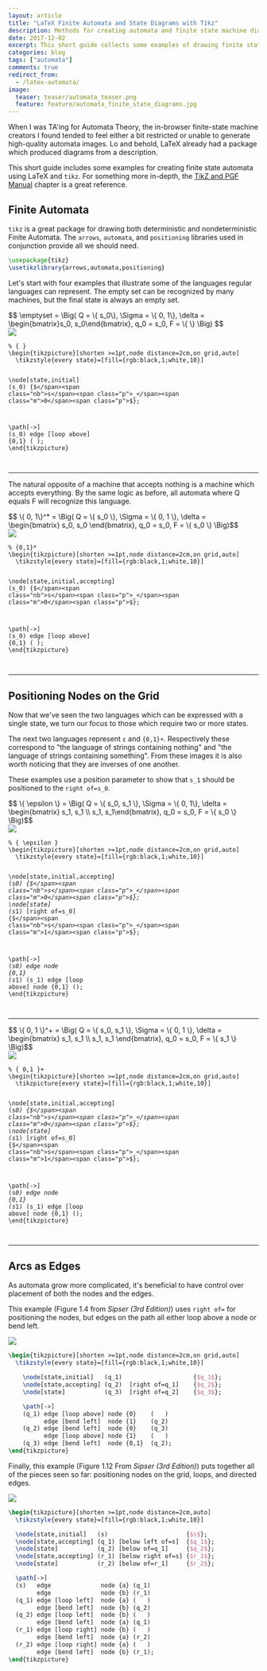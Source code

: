 ```yaml
---
layout: article
title: "LaTeX Finite Automata and State Diagrams with Tikz"
description: Methods for creating automata and finite state machine diagrams in LaTeX.
date: 2017-12-02
excerpt: This short guide collects some examples of drawing finite state machines using the Tikz LaTeX library.
categories: blog
tags: ["automata"]
comments: true
redirect_from:
  - /latex-automata/
image:
  teaser: teaser/automata_teaser.png
  feature: feature/automata_finite_state_diagrams.jpg
---
```


When I was TA'ing for Automata Theory, the in-browser finite-state machine creators I found tended to feel either a bit restricted or unable to generate high-quality automata images. Lo and behold, LaTeX already had a package which produced diagrams from a description.

This short guide includes some examples for creating finite state automata using LaTeX and `tikz`. For something more in-depth, the [TikZ and PGF Manual](https://www.bu.edu/math/files/2013/08/tikzpgfmanual.pdf#section.19) chapter is a great reference.

## Finite Automata

`tikz` is a great package for drawing both deterministic and nondeterministic Finite Automata. The `arrows`, `automata`, and `positioning` libraries used in conjunction provide all we should need.

```latex
\usepackage{tikz}
\usetikzlibrary{arrows,automata,positioning}
```

Let's start with four examples that illustrate some of the languages regular languages can represent. The empty set can be recognized by many machines, but the final state is always an empty set.

<div style="overflow: auto">
$$ \emptyset = \Big( Q = \{ s_0\}, \Sigma = \{ 0, 1\}, \delta = \begin{bmatrix}s_0, s_0\end{bmatrix}, q_0 = s_0, F = \{ \} \Big) $$
</div>

<div class="row">
  <div class="column">
  <img src="/images/blog/latex-automata/empty.png" style="display: block; margin-left: auto; margin-right: auto;">
  </div>
  <div class="column">
  <div class="language-latex highlighter-rouge"><pre class="highlight"><code><span class="c">% { }</span>
<span class="nt">\begin{tikzpicture}</span>[shorten &gt;=1pt,node distance=2cm,on grid,auto]
  <span class="k">\tikzstyle</span><span class="p">{</span>every state<span class="p">}</span>=[fill=<span class="p">{</span>rgb:black,1;white,10<span class="p">}</span>]

  <span class="k">\node</span><span class="na">[state,initial]</span> (s<span class="p">_</span>0)  <span class="p">{$</span><span class="nb">s</span><span class="p">_</span><span class="m">0</span><span class="p">$}</span>;

  <span class="k">\path</span><span class="na">[-&gt;]</span>
  (s<span class="p">_</span>0) edge  [loop above]  <span class="p">{</span>0,1<span class="p">}</span> ( );
<span class="nt">\end{tikzpicture}</span>
  </code></pre>
  </div>
  </div>
</div>

---

The natural opposite of a machine that accepts nothing is a machine which accepts everything. By the same logic as before, all automata where Q equals F will recognize this language.

<div style="overflow: auto">
$$ \{ 0, 1\}^* = \Big( Q = \{ s_0 \}, \Sigma = \{ 0, 1 \}, \delta = \begin{bmatrix} s_0, s_0 \end{bmatrix}, q_0 = s_0, F = \{ s_0 \} \Big)$$
</div>

<div class="row">
  <div class="column">
  <img src="/images/blog/latex-automata/01star.png" style="display: block; margin-left: auto; margin-right: auto;">
  </div>
  <div class="column">
  <div class="language-latex highlighter-rouge"><pre class="highlight"><code><span class="c">% {0,1}*</span>
<span class="nt">\begin{tikzpicture}</span>[shorten &gt;=1pt,node distance=2cm,on grid,auto]
  <span class="k">\tikzstyle</span><span class="p">{</span>every state<span class="p">}</span>=[fill=<span class="p">{</span>rgb:black,1;white,10<span class="p">}</span>]

  <span class="k">\node</span><span class="na">[state,initial,accepting]</span> (s<span class="p">_</span>0)  <span class="p">{$</span><span class="nb">s</span><span class="p">_</span><span class="m">0</span><span class="p">$}</span>;

  <span class="k">\path</span><span class="na">[-&gt;]</span>
  (s<span class="p">_</span>0) edge  [loop above]  <span class="p">{</span>0,1<span class="p">}</span> ( );
<span class="nt">\end{tikzpicture}</span>
  </code></pre>
  </div>
  </div>
</div>

---

## Positioning Nodes on the Grid

Now that we've seen the two languages which can be expressed with a single state, we turn our focus to those which require two or more states.

The next two languages represent `ε` and `{0,1}+`. Respectively these correspond to "the language of strings containing nothing" and "the language of strings containing something". From these images it is also worth noticing that they are inverses of one another.

These examples use a position parameter to show that `s_1` should be positioned to the `right of=s_0`.

<div style="overflow: auto">
$$ \{ \epsilon \} = \Big( Q = \{ s_0, s_1 \}, \Sigma = \{ 0, 1\}, \delta = \begin{bmatrix} s_1, s_1 \\ s_1, s_1\end{bmatrix}, q_0 = s_0, F = \{ s_0 \} \Big)$$
</div>


<div class="row">
  <div class="column">
  <img src="/images/blog/latex-automata/epsilon.png" style="display: block; margin-left: auto; margin-right: auto;">
  </div>
  <div class="column">
  <div class="language-latex highlighter-rouge"><pre class="highlight"><code><span class="c">% { \epsilon }</span>
<span class="nt">\begin{tikzpicture}</span>[shorten &gt;=1pt,node distance=2cm,on grid,auto]
  <span class="k">\tikzstyle</span><span class="p">{</span>every state<span class="p">}</span>=[fill=<span class="p">{</span>rgb:black,1;white,10<span class="p">}</span>]

  <span class="k">\node</span><span class="na">[state,initial,accepting]</span>  (s<span class="p">_</span>0)                 <span class="p">{$</span><span class="nb">s</span><span class="p">_</span><span class="m">0</span><span class="p">$}</span>;
  <span class="k">\node</span><span class="na">[state]</span>                    (s<span class="p">_</span>1) [right of=s<span class="p">_</span>0]  <span class="p">{$</span><span class="nb">s</span><span class="p">_</span><span class="m">1</span><span class="p">$}</span>;

  <span class="k">\path</span><span class="na">[-&gt;]</span>
  (s<span class="p">_</span>0) edge                node <span class="p">{</span>0,1<span class="p">}</span>  (s<span class="p">_</span>1)
  (s<span class="p">_</span>1) edge  [loop above]  node <span class="p">{</span>0,1<span class="p">}</span>  ();
<span class="nt">\end{tikzpicture}</span>
</code></pre>
</div>
</div>
</div>

---

<div style="overflow: auto">
$$ \{ 0, 1 \}^+ = \Big( Q = \{ s_0, s_1 \}, \Sigma = \{ 0, 1 \}, \delta = \begin{bmatrix} s_1, s_1 \\ s_1, s_1 \end{bmatrix}, q_0 = s_0, F = \{ s_1 \} \Big)$$
</div>





<div class="row">
  <div class="column">
  <img src="/images/blog/latex-automata/01plus.png" style="display: block; margin-left: auto; margin-right: auto;">
  </div>
  <div class="column">
  <div class="language-latex highlighter-rouge"><pre class="highlight"><code><span class="c">% { 0,1 }+</span>
<span class="nt">\begin{tikzpicture}</span>[shorten &gt;=1pt,node distance=2cm,on grid,auto]
  <span class="k">\tikzpicture</span><span class="p">{</span>every state<span class="p">}</span>=[fill=<span class="p">{</span>rgb:black,1;white,10<span class="p">}</span>]

  <span class="k">\node</span><span class="na">[state,initial,accepting]</span>  (s<span class="p">_</span>0)                 <span class="p">{$</span><span class="nb">s</span><span class="p">_</span><span class="m">0</span><span class="p">$}</span>;
  <span class="k">\node</span><span class="na">[state]</span>                    (s<span class="p">_</span>1) [right of=s<span class="p">_</span>0]  <span class="p">{$</span><span class="nb">s</span><span class="p">_</span><span class="m">1</span><span class="p">$}</span>;

  <span class="k">\path</span><span class="na">[-&gt;]</span>
  (s<span class="p">_</span>0) edge                node <span class="p">{</span>0,1<span class="p">}</span>  (s<span class="p">_</span>1)
  (s<span class="p">_</span>1) edge  [loop above]  node <span class="p">{</span>0,1<span class="p">}</span>  ();
<span class="nt">\end{tikzpicture}</span>
</code></pre>
</div>
  </div>
</div>

---

## Arcs as Edges

As automata grow more complicated, it's beneficial to have control over placement of both the nodes and the edges.

This example (Figure 1.4 from *Sipser (3rd Edition)*) uses `right of=` for positioning the nodes, but edges on the path all either loop above a node or bend left.

<img src="/images/blog/latex-automata/three_state.png" style="display: block; margin-left: auto; margin-right: auto;">

```latex
\begin{tikzpicture}[shorten >=1pt,node distance=2cm,on grid,auto]
  \tikzstyle{every state}=[fill={rgb:black,1;white,10}]

    \node[state,initial]   (q_1)                    {$q_1$};
    \node[state,accepting] (q_2)  [right of=q_1]    {$q_2$};
    \node[state]           (q_3)  [right of=q_2]    {$q_3$};

    \path[->]
    (q_1) edge [loop above] node {0}    (   )
          edge [bend left]  node {1}    (q_2)
    (q_2) edge [bend left]  node {0}    (q_3)
          edge [loop above] node {1}    (   )
    (q_3) edge [bend left]  node {0,1}  (q_2);
\end{tikzpicture}
```

Finally, this example (Figure 1.12 From *Sipser (3rd Edition)*) puts together all of the pieces seen so far: positioning nodes on the grid, loops, and directed edges.

<img src="/images/blog/latex-automata/begin_end_same_letter.png" style="display: block; margin-left: auto; margin-right: auto;">

```latex
\begin{tikzpicture}[shorten >=1pt,node distance=2cm,auto]
  \tikzstyle{every state}=[fill={rgb:black,1;white,10}]

  \node[state,initial]   (s)                      {$s$};
  \node[state,accepting] (q_1) [below left of=s]  {$q_1$};
  \node[state]           (q_2) [below of=q_1]     {$q_2$};
  \node[state,accepting] (r_1) [below right of=s] {$r_1$};
  \node[state]           (r_2) [below of=r_1]     {$r_2$};

  \path[->]
  (s)   edge              node {a} (q_1)
        edge              node {b} (r_1)
  (q_1) edge [loop left]  node {a} (   )
        edge [bend left]  node {b} (q_2)
  (q_2) edge [loop left]  node {b} (   )
        edge [bend left]  node {a} (q_1)
  (r_1) edge [loop right] node {b} (   )
        edge [bend left]  node {a} (r_2)
  (r_2) edge [loop right] node {a} (   )
        edge [bend left]  node {b} (r_1);
\end{tikzpicture}
```
